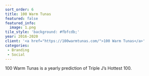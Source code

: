 ```yaml
---
sort_order: 6
title: 100 Warm Tunas
featured: false
featured_info:
  image: 1.png
tile_style: 'background: #fbfcdb;'
year: 2016-2020
client: '<a href="https://100warmtunas.com/">100 Warm Tunas</a>'
categories:
 - Branding
 - Social
---
```


100 Warm Tunas is a yearly prediction of Triple J’s Hottest 100.
